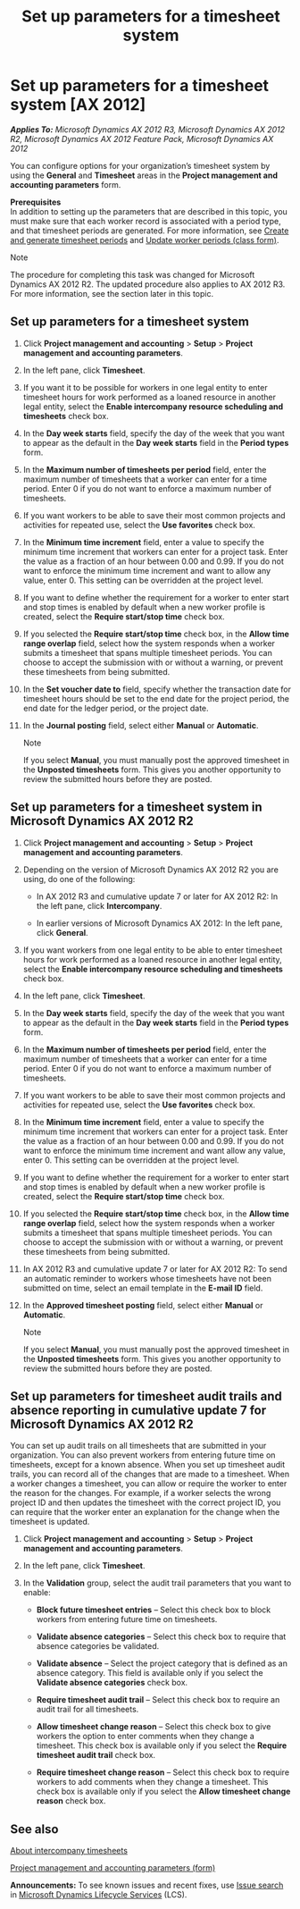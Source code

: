 ﻿---
title: Set up parameters for a timesheet system
TOCTitle: Set up parameters for a timesheet system
ms:assetid: ee53b57f-990b-43de-a502-580a2d04f867
ms:mtpsurl: https://technet.microsoft.com/en-us/library/Hh227502(v=AX.60)
ms:contentKeyID: 36059908
ms.date: 10/06/2014
mtps_version: v=AX.60
f1_keywords:
- timesheet management
- timesheet setup
- configure timesheets
---

# Set up parameters for a timesheet system [AX 2012]


_**Applies To:** Microsoft Dynamics AX 2012 R3, Microsoft Dynamics AX 2012 R2, Microsoft Dynamics AX 2012 Feature Pack, Microsoft Dynamics AX 2012_

You can configure options for your organization’s timesheet system by using the **General** and **Timesheet** areas in the **Project management and accounting parameters** form.

**Prerequisites**   
In addition to setting up the parameters that are described in this topic, you must make sure that each worker record is associated with a period type, and that timesheet periods are generated. For more information, see [Create and generate timesheet periods](create-and-generate-timesheet-periods.md) and [Update worker periods (class form)](https://technet.microsoft.com/en-us/library/aa620393\(v=ax.60\)).


> [!NOTE]
> <P>The procedure for completing this task was changed for Microsoft Dynamics AX 2012 R2. The updated procedure also applies to AX 2012 R3. For more information, see the section later in this topic.</P>



## Set up parameters for a timesheet system

1.  Click **Project management and accounting** \> **Setup** \> **Project management and accounting parameters**.

2.  In the left pane, click **Timesheet**.

3.  If you want it to be possible for workers in one legal entity to enter timesheet hours for work performed as a loaned resource in another legal entity, select the **Enable intercompany resource scheduling and timesheets** check box.

4.  In the **Day week starts** field, specify the day of the week that you want to appear as the default in the **Day week starts** field in the **Period types** form.

5.  In the **Maximum number of timesheets per period** field, enter the maximum number of timesheets that a worker can enter for a time period. Enter 0 if you do not want to enforce a maximum number of timesheets.

6.  If you want workers to be able to save their most common projects and activities for repeated use, select the **Use favorites** check box.

7.  In the **Minimum time increment** field, enter a value to specify the minimum time increment that workers can enter for a project task. Enter the value as a fraction of an hour between 0.00 and 0.99. If you do not want to enforce the minimum time increment and want to allow any value, enter 0. This setting can be overridden at the project level.

8.  If you want to define whether the requirement for a worker to enter start and stop times is enabled by default when a new worker profile is created, select the **Require start/stop time** check box.

9.  If you selected the **Require start/stop time** check box, in the **Allow time range overlap** field, select how the system responds when a worker submits a timesheet that spans multiple timesheet periods. You can choose to accept the submission with or without a warning, or prevent these timesheets from being submitted.

10. In the **Set voucher date to** field, specify whether the transaction date for timesheet hours should be set to the end date for the project period, the end date for the ledger period, or the project date.

11. In the **Journal posting** field, select either **Manual** or **Automatic**.
    

    > [!NOTE]
    > <P>If you select <STRONG>Manual</STRONG>, you must manually post the approved timesheet in the <STRONG>Unposted timesheets</STRONG> form. This gives you another opportunity to review the submitted hours before they are posted.</P>



## Set up parameters for a timesheet system in Microsoft Dynamics AX 2012 R2

1.  Click **Project management and accounting** \> **Setup** \> **Project management and accounting parameters**.

2.  Depending on the version of Microsoft Dynamics AX 2012 R2 you are using, do one of the following:
    
      - In AX 2012 R3 and cumulative update 7 or later for AX 2012 R2: In the left pane, click **Intercompany**.
    
      - In earlier versions of Microsoft Dynamics AX 2012: In the left pane, click **General**.

3.  If you want workers from one legal entity to be able to enter timesheet hours for work performed as a loaned resource in another legal entity, select the **Enable intercompany resource scheduling and timesheets** check box.

4.  In the left pane, click **Timesheet**.

5.  In the **Day week starts** field, specify the day of the week that you want to appear as the default in the **Day week starts** field in the **Period types** form.

6.  In the **Maximum number of timesheets per period** field, enter the maximum number of timesheets that a worker can enter for a time period. Enter 0 if you do not want to enforce a maximum number of timesheets.

7.  If you want workers to be able to save their most common projects and activities for repeated use, select the **Use favorites** check box.

8.  In the **Minimum time increment** field, enter a value to specify the minimum time increment that workers can enter for a project task. Enter the value as a fraction of an hour between 0.00 and 0.99. If you do not want to enforce the minimum time increment and want allow any value, enter 0. This setting can be overridden at the project level.

9.  If you want to define whether the requirement for a worker to enter start and stop times is enabled by default when a new worker profile is created, select the **Require start/stop time** check box.

10. If you selected the **Require start/stop time** check box, in the **Allow time range overlap** field, select how the system responds when a worker submits a timesheet that spans multiple timesheet periods. You can choose to accept the submission with or without a warning, or prevent these timesheets from being submitted.

11. In AX 2012 R3 and cumulative update 7 or later for AX 2012 R2: To send an automatic reminder to workers whose timesheets have not been submitted on time, select an email template in the **E-mail ID** field.

12. In the **Approved timesheet posting** field, select either **Manual** or **Automatic**.
    

    > [!NOTE]
    > <P>If you select <STRONG>Manual</STRONG>, you must manually post the approved timesheet in the <STRONG>Unposted timesheets</STRONG> form. This gives you another opportunity to review the submitted hours before they are posted.</P>



## Set up parameters for timesheet audit trails and absence reporting in cumulative update 7 for Microsoft Dynamics AX 2012 R2

You can set up audit trails on all timesheets that are submitted in your organization. You can also prevent workers from entering future time on timesheets, except for a known absence. When you set up timesheet audit trails, you can record all of the changes that are made to a timesheet. When a worker changes a timesheet, you can allow or require the worker to enter the reason for the changes. For example, if a worker selects the wrong project ID and then updates the timesheet with the correct project ID, you can require that the worker enter an explanation for the change when the timesheet is updated.

1.  Click **Project management and accounting** \> **Setup** \> **Project management and accounting parameters**.

2.  In the left pane, click **Timesheet**.

3.  In the **Validation** group, select the audit trail parameters that you want to enable:
    
      - **Block future timesheet entries** – Select this check box to block workers from entering future time on timesheets.
    
      - **Validate absence categories** – Select this check box to require that absence categories be validated.
    
      - **Validate absence** – Select the project category that is defined as an absence category. This field is available only if you select the **Validate absence categories** check box.
    
      - **Require timesheet audit trail** – Select this check box to require an audit trail for all timesheets.
    
      - **Allow timesheet change reason** – Select this check box to give workers the option to enter comments when they change a timesheet. This check box is available only if you select the **Require timesheet audit trail** check box.
    
      - **Require timesheet change reason** – Select this check box to require workers to add comments when they change a timesheet. This check box is available only if you select the **Allow timesheet change reason** check box.

## See also

[About intercompany timesheets](about-intercompany-timesheets.md)

[Project management and accounting parameters (form)](https://technet.microsoft.com/en-us/library/aa599440\(v=ax.60\))

  
**Announcements:** To see known issues and recent fixes, use [Issue search](http://go.microsoft.com/fwlink/?linkid=389258) in [Microsoft Dynamics Lifecycle Services](http://go.microsoft.com/fwlink/?linkid=306505) (LCS).

